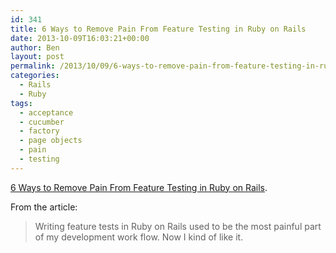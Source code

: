 ```yaml
---
id: 341
title: 6 Ways to Remove Pain From Feature Testing in Ruby on Rails
date: 2013-10-09T16:03:21+00:00
author: Ben
layout: post
permalink: /2013/10/09/6-ways-to-remove-pain-from-feature-testing-in-ruby-on-rails/
categories:
  - Rails
  - Ruby
tags:
  - acceptance
  - cucumber
  - factory
  - page objects
  - pain
  - testing
---
```

[6 Ways to Remove Pain From Feature Testing in Ruby on Rails](http://gaslight.co/blog/6-ways-to-remove-pain-from-feature-testing-in-ruby-on-rails).

From the article:

> Writing feature tests in Ruby on Rails used to be the most painful part of my development work flow. Now I kind of like it.